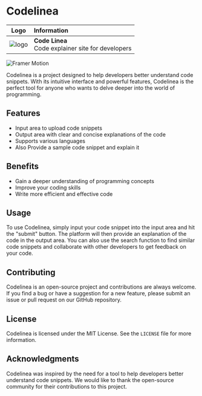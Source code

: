 # Codelinea

| Logo | Information |
| :---: | :--- |
| ![logo](https://user-images.githubusercontent.com/29815204/234738885-5f1c1334-79fd-4592-afb7-276828ab7565.png) | **Code Linea**<br>Code explainer site for developers |



![Framer Motion](https://user-images.githubusercontent.com/29815204/235071575-e4a56669-0ddb-4333-b046-f1f134f69125.png)

Codelinea is a project designed to help developers better understand code snippets. With its intuitive interface and powerful features, Codelinea is the perfect tool for anyone who wants to delve deeper into the world of programming.

## Features

- Input area to upload code snippets
- Output area with clear and concise explanations of the code
- Supports various languages
- Also Provide a sample code snippet and explain it

## Benefits

- Gain a deeper understanding of programming concepts
- Improve your coding skills
- Write more efficient and effective code

## Usage

To use Codelinea, simply input your code snippet into the input area and hit the "submit" button. The platform will then provide an explanation of the code in the output area. You can also use the search function to find similar code snippets and collaborate with other developers to get feedback on your code.

## Contributing

Codelinea is an open-source project and contributions are always welcome. If you find a bug or have a suggestion for a new feature, please submit an issue or pull request on our GitHub repository.

## License

Codelinea is licensed under the MIT License. See the `LICENSE` file for more information.

## Acknowledgments

Codelinea was inspired by the need for a tool to help developers better understand code snippets. We would like to thank the open-source community for their contributions to this project.
